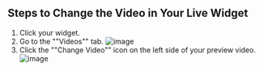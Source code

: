 ## Steps to Change the Video in Your Live Widget

1. Click your widget.
2. Go to the ""Videos"" tab.
   ![image](https://github.com/user-attachments/assets/887f7fce-8110-4c36-9860-f2a705a5e953)
3. Click the ""Change Video"" icon on the left side of your preview video.
   ![image](https://github.com/user-attachments/assets/8a6c4f50-ad68-4d97-8305-2e016a449556)